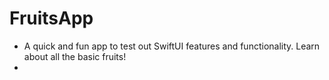 # FruitsApp


* A quick and fun app to test out SwiftUI features and functionality. Learn about all the basic fruits!
*
